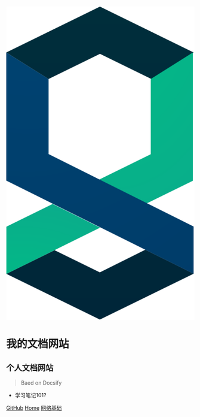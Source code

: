 ![logo](_media/icon.svg)
# 我的文档网站
## 个人文档网站
> Baed on Docsify

* 学习笔记101?

[GitHub](https://github.com/acrostm/docsify)
[Home](README)
[网络基础](content1)
